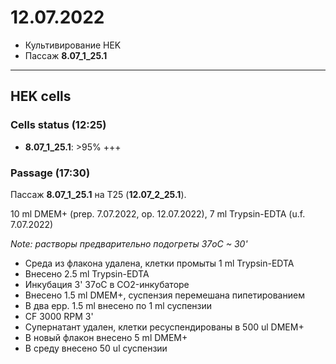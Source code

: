 12.07.2022
==========

- Культивирование HEK
- Пассаж **8.07_1_25.1**

---

## HEK cells
### Cells status (12:25)
- **8.07_1_25.1**: >95% +++

### Passage (17:30)
Пассаж **8.07_1_25.1** на T25 (**12.07_2_25.1**).

10 ml DMEM+ (prep. 7.07.2022, op. 12.07.2022), 7 ml Trypsin-EDTA (u.f. 7.07.2022)

*Note: растворы предварительно подогреты 37oC ~ 30'*

- Среда из флакона удалена, клетки промыты 1 ml Trypsin-EDTA
- Внесено 2.5 ml Trypsin-EDTA
- Инкубация 3' 37oC в CO2-инкубаторе
- Внесено 1.5 ml DMEM+, суспензия перемешана пипетированием
- В два epp. 1.5 ml внесено по 1 ml суспензии
- CF 3000 RPM 3'
- Супернатант удален, клетки ресуспендированы в 500 ul DMEM+
- В новый флакон внесено 5 ml DMEM+
- В среду внесено 50 ul суспензии